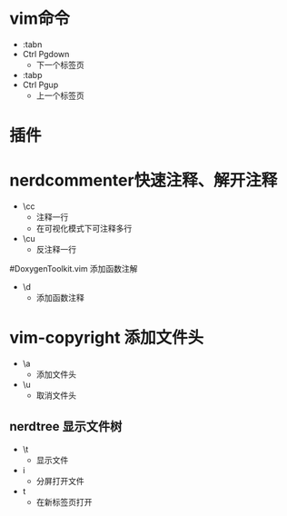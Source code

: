 # vim命令

- :tabn 
- Ctrl  Pgdown
  - 下一个标签页
- :tabp
- Ctrl Pgup
  - 上一个标签页

# 插件

# nerdcommenter快速注释、解开注释

- \cc
  - 注释一行
  - 在可视化模式下可注释多行
- \cu 
  - 反注释一行

#DoxygenToolkit.vim 添加函数注解



- \d
  - 添加函数注释

# vim-copyright 添加文件头

- \a
  - 添加文件头
- \u
  - 取消文件头

## nerdtree 显示文件树

- \t
  - 显示文件
- i
  - 分屏打开文件
- t
  - 在新标签页打开